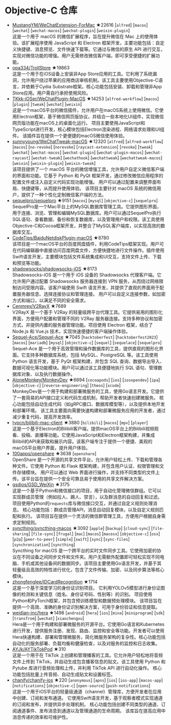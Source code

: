 # Objective-C 仓库

- [MustangYM/WeChatExtension-ForMac](https://github.com/MustangYM/WeChatExtension-ForMac) ★22616 [`alfred`] [`macos`] [`wechat`] [`wechat-macos`] [`wechat-plugin`] [`weixin-plugin`]  
  这是一个用于 macOS 的微信扩展程序，旨在提升微信在 Mac 上的使用体验。该扩展程序使用 JavaScript 和 Electron 框架开发，主要功能包括：自定义快捷键、消息预览、文件快速下载等。它通过与微信的原生 API 进行交互，实现对微信功能的增强。用户无需修改微信客户端，即可享受便捷的扩展功能。
- [opa334/TrollStore](https://github.com/opa334/TrollStore) ★19863  
  这是一个用于在iOS设备上安装非App Store应用的工具。它利用了系统漏洞，允许用户绕过苹果的应用商店审核机制。该工具主要使用Objective-C语言，并依赖于Cydia Substrate框架。核心功能包括安装、卸载和管理非App Store应用。用户需自行承担使用风险。
- [TKkk-iOSer/WeChatPlugin-MacOS](https://github.com/TKkk-iOSer/WeChatPlugin-MacOS) ★14253 [`alfred-workflow`] [`macos`] [`plugin`] [`tweak`] [`wechat`] [`weixin`]  
  这是一个macOS平台的微信插件，允许用户在macOS系统上使用微信。它使用Electron框架，基于微信网页版协议，并结合一些本地化UI组件，实现微信网页版功能在macOS上的桌面化运行。  项目主要使用JavaScript和TypeScript进行开发，核心模块包括Electron渲染进程、网络请求处理和UI组件。  该插件旨在提供一个更便捷的macOS微信使用体验。
- [sunnyyoung/WeChatTweak-macOS](https://github.com/sunnyyoung/WeChatTweak-macOS) ★12320 [`alfred`] [`alfred-workflow`] [`macos`] [`no-revoke`] [`norevoke`] [`raycast-extension`] [`revoke`] [`tweak`] [`wechat`] [`wechat-macos`] [`wechat-plugin`] [`wechat-plugin-macos`] [`wechat-raycast`] [`wechat-tweak`] [`wechathook`] [`wechattweak`] [`wechattweak-macos`] [`weixin`] [`weixin-plugin`] [`weixin-tweak`]  
  该项目提供了一个 macOS 平台的微信增强工具，允许用户自定义微信客户端的界面和功能。它基于 Python 和 PyQt 框架开发，通过修改微信应用程序的配置文件或注入自定义代码实现功能增强。  用户可以通过配置来调整界面布局、快捷键等，从而提升使用体验。  该项目主要针对 macOS 系统的微信用户，提供了一种个性化定制微信客户端的方法。
- [sequelpro/sequelpro](https://github.com/sequelpro/sequelpro) ★9151 [`macos`] [`mysql`] [`objective-c`] [`sequelpro`]  
  SequelPro是一个Mac平台上的MySQL数据库管理工具。它提供图形界面，用于连接、浏览、管理和编辑MySQL数据库。用户可以通过SequelPro执行SQL语句、查看数据、备份和恢复数据库，以及管理用户和权限。该工具使用Objective-C和Cocoa框架开发，并整合了MySQL客户端库，以实现高效的数据库交互。
- [CodeTips/BaiduNetdiskPlugin-macOS](https://github.com/CodeTips/BaiduNetdiskPlugin-macOS) ★8780  
  该项目是一个macOS平台的百度网盘插件，利用CodeTips框架实现。用户可在代码编辑器中直接访问百度网盘文件，方便快捷地进行文件操作。插件使用Swift语言开发，主要模块包括文件系统集成和UI交互，支持文件上传、下载和预览等功能。
- [shadowsocks/shadowsocks-iOS](https://github.com/shadowsocks/shadowsocks-iOS) ★8173  
  Shadowsocks-iOS 是一个用于 iOS 设备的 Shadowsocks 代理客户端。它允许用户通过配置 Shadowsocks 服务器连接到 VPN 服务，从而绕过网络限制访问受限内容。该客户端使用 Swift 语言开发，并提供了直观的界面用于配置服务器信息、选择连接协议和管理连接。  用户可以自定义连接参数，如加密方式和端口，以满足不同的安全需求。
- [Cenmrev/V2RayX](https://github.com/Cenmrev/V2RayX) ★7689  
  V2RayX 是一个基于 V2Ray 的轻量级跨平台代理工具。它提供易用的图形化界面，方便用户配置和管理不同的 V2Ray 服务器连接。支持多种协议和加密方式，并提供内置的服务器管理功能。项目使用 Electron 框架，结合了 Node.js 和 Vue.js 技术，实现快速便捷的客户端操作体验。
- [Sequel-Ace/Sequel-Ace](https://github.com/Sequel-Ace/Sequel-Ace) ★7045 [`hacktoberfest`] [`hacktoberfest2023`] [`macos`] [`mariadb`] [`mysql`] [`objective-c`] [`sequel`] [`sequelace`] [`sequelpro`]  
  Sequel-Ace 是一个用于高效管理和操作数据库的工具，提供直观的图形化界面。它支持多种数据库系统，包括 MySQL、PostgreSQL 等。该工具使用 Python 语言开发，基于 PyQt 框架构建，并包含 SQL 查询、数据导出导入、数据可视化等功能模块。用户可以通过该工具便捷地执行 SQL 语句、管理数据库对象、以及执行数据操作。
- [AloneMonkey/MonkeyDev](https://github.com/AloneMonkey/MonkeyDev) ★6694 [`cocoapods`] [`ios`] [`iosopendev`] [`ipa`] [`objective-c`] [`reverse-engineering`] [`theos`] [`xcode`]  
  MonkeyDev是一个用于构建和部署微服务的工具，使用Go语言开发。它提供了一套简易的API接口定义和代码生成机制，帮助开发者快速创建微服务。  核心功能包括自动生成代码（如gRPC接口、数据库模型等），以及提供本地开发和部署环境。  该工具主要面向需要快速构建和部署微服务应用的开发者，通过减少重复代码，提高开发效率。
- [typcn/bilibili-mac-client](https://github.com/typcn/bilibili-mac-client) ★3880 [`bilibili`] [`macos`] [`mpv`] [`player`]  
  这是一个基于Electron的Bilibili客户端，提供macOS平台上的Bilibili视频观看、投稿、直播等功能。它使用JavaScript和Electron框架构建，并集成Bilibili的API来获取和展示内容。该客户端专注于提供一个便捷、美观的macOS平台用户界面，提升用户体验。
- [100apps/openshare](https://github.com/100apps/openshare) ★3638 [`openshare`]  
  OpenShare 是一个开源的共享文件平台，允许用户轻松上传、下载和管理各种文件。它使用 Python 和 Flask 框架构建，并包含用户认证、权限管理和文件存储模块。  用户可以通过 Web 界面进行操作，并支持不同类型的文件上传。该平台旨在提供一个安全可靠且易于使用的共享文件解决方案。
- [gsdios/GSD_WeiXin](https://github.com/gsdios/GSD_WeiXin) ★3175  
  这是一个基于Python和微信接口的项目，用于自动化管理微信群组。它可以实现群成员管理（例如拉人、踢人、禁言），以及群消息的自动回复和过滤。项目使用Python的`requests`库与微信接口交互，并通过自定义规则处理消息。  核心功能包括：群成员管理API，消息自动回复模块，以及自定义规则匹配和执行。  该项目旨在提供一个灵活的微信群管理工具，方便用户根据自身需求定制规则。
- [syncthing/syncthing-macos](https://github.com/syncthing/syncthing-macos) ★3092 [`apple`] [`backup`] [`cloud-sync`] [`file-sharing`] [`file-sync`] [`frugal`] [`mac`] [`macos`] [`macosx`] [`objective-c`] [`osx`] [`p2p`] [`peer-to-peer`] [`simple`] [`swift`] [`sync`] [`sync-files`] [`synchronization`] [`syncthing`]  
  Syncthing for macOS 是一个跨平台的实时文件同步工具。它使用加密的协议在不同设备之间同步文件和文件夹。用户无需额外配置即可轻松实现不同电脑、手机或其他设备间的数据同步。该项目主要使用Go语言开发，并基于其轻量级且高效的特性进行优化，包含了文件传输、加密、以及同步算法等核心模块。
- [zhongfenglee/IDCardRecognition](https://github.com/zhongfenglee/IDCardRecognition) ★1714  
  这是一个基于深度学习的身份证识别项目。  它利用YOLOv5模型进行身份证图像的检测和关键信息（姓名、身份证号码、性别等）的识别。  项目使用Python和PyTorch框架，并包含预训练模型和数据预处理模块。  该项目旨在提供一个高效、准确的身份证识别解决方案，可用于身份验证和信息提取。
- [weidian-inc/hera](https://github.com/weidian-inc/hera) ★1498 [`android`] [`hera`] [`ios`] [`mina`] [`miniprogram`] [`sdk`] [`transfrom`] [`wechat`] [`xiaochengxu`]  
  Hera是一个用于构建和部署微服务的开源平台。它使用Go语言和Kubernetes进行开发，提供服务注册、发现、路由、监控和安全等功能。开发者可以使用Hera快速构建、部署和管理微服务，简化微服务架构的复杂性。核心功能包括自动化的服务部署、负载均衡和健康检查，以及对服务的监控和日志收集。
- [AYJk/AYTikTokPod](https://github.com/AYJk/AYTikTokPod) ★310  
  这是一个用于在 TikTok 上创建和管理播客的工具。它允许用户轻松地将音频文件上传到 TikTok，并自动生成包含播客信息的贴文。该工具使用 Python 和 Pytube 库进行音频处理和上传，并利用 TikTok API 进行自动化操作。  核心功能包括批量上传音频、自动生成贴文和设置标签。
- [chanify/chanify-ios](https://github.com/chanify/chanify-ios) ★220 [`anonymous`] [`apns`] [`ios`] [`ios-app`] [`macos-app`] [`notifications`] [`objective-c`] [`open-source`] [`push-notifications`]  
  这是一个用于iOS平台的轻量级通道（channel）管理库，方便开发者在应用中创建、订阅和发布通道。  它使用Swift语言开发，基于观察者模式实现通道的订阅和发布，并提供异步处理机制。  核心功能包括创建不同类型的通道、订阅通道事件、发布消息到通道以及管理通道的生命周期。  该库旨在提高应用中消息传递的效率和可维护性。

